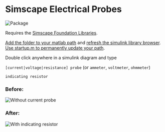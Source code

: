 # Simscape Electrical Probes

![Package](https://www.murphyengineer.com/images/simutil/simscape_electrical_probes.png "Package")

Requires the [Simscape Foundation Libraries](https://www.mathworks.com/help/physmod/simscape/ug/introducing-the-simscape-block-libraries.html).

[Add the folder to your matlab path](https://www.mathworks.com/help/matlab/ref/addpath.html) and [refresh the simulink library browser](https://www.mathworks.com/help/simulink/gui/use-the-library-browser.html). 
[Use startup.m to permanently update your path](https://www.mathworks.com/help/matlab/ref/startup.html).

Double click anywhere in a simulink diagram and type

`[current|voltage|resistance] probe` (or `ammeter`, `voltmeter`, `ohmmeter`)

`indicating resistor`

### Before:
![Without current probe](https://www.murphyengineer.com/images/simutil/simscape_currentprobe_before.png "Before")

### After:
![With indicating resistor](https://www.murphyengineer.com/images/simutil/simscape_resistor.png "After")
